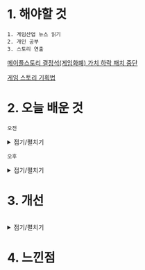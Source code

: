 # 1. 해야할 것
```
1. 게임산업 뉴스 읽기
2. 개인 공부
3. 스토리 연출
```
[메이플스토리 결정석(게임화폐) 가치 하락 패치 중단](https://www.gamemeca.com/view.php?gid=1744740)

[게임 스토리 기획법](https://rockmannetwork.tistory.com/entry/%EA%B2%8C%EC%9E%84%EA%B8%B0%ED%9A%8D-%EA%B2%8C%EC%9E%84%EC%8B%9C%EB%82%98%EB%A6%AC%EC%98%A4%EA%B2%8C%EC%9E%84%EC%8A%A4%ED%86%A0%EB%A6%AC-%EA%B0%9C%EB%A1%A0)

# 2. 오늘 배운 것
```
오전

```
<details>
<summary>접기/펼치기</summary>


</details>

```
오후

```
<details>
<summary>접기/펼치기</summary>


</details>




# 3. 개선
```

```
<details>
<summary>접기/펼치기</summary>


</details>



# 4. 느낀점
```

```



